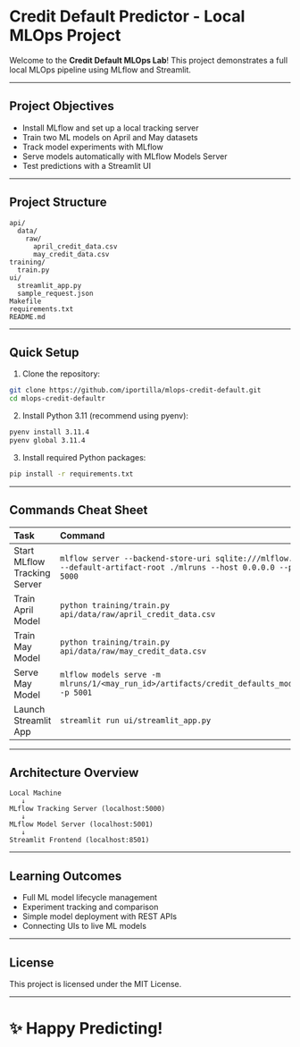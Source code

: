 # Credit Default Predictor - Local MLOps Project

Welcome to the **Credit Default MLOps Lab**!
This project demonstrates a full local MLOps pipeline using MLflow and Streamlit.

---

## Project Objectives

- Install MLflow and set up a local tracking server
- Train two ML models on April and May datasets
- Track model experiments with MLflow
- Serve models automatically with MLflow Models Server
- Test predictions with a Streamlit UI

---

## Project Structure

```
api/
  data/
    raw/
      april_credit_data.csv
      may_credit_data.csv
training/
  train.py
ui/
  streamlit_app.py
  sample_request.json
Makefile
requirements.txt
README.md
```

---

## Quick Setup

1. Clone the repository:
```bash
git clone https://github.com/iportilla/mlops-credit-default.git
cd mlops-credit-defaultr
```

2. Install Python 3.11 (recommend using pyenv):
```bash
pyenv install 3.11.4
pyenv global 3.11.4
```

3. Install required Python packages:
```bash
pip install -r requirements.txt
```

---

## Commands Cheat Sheet

| Task | Command |
|:---|:---|
| Start MLflow Tracking Server | `mlflow server --backend-store-uri sqlite:///mlflow.db --default-artifact-root ./mlruns --host 0.0.0.0 --port 5000` |
| Train April Model | `python training/train.py api/data/raw/april_credit_data.csv` |
| Train May Model | `python training/train.py api/data/raw/may_credit_data.csv` |
| Serve May Model | `mlflow models serve -m mlruns/1/<may_run_id>/artifacts/credit_defaults_model_ -p 5001` |
| Launch Streamlit App | `streamlit run ui/streamlit_app.py` |

---

## Architecture Overview

```
Local Machine
   ↓
MLflow Tracking Server (localhost:5000)
   ↓
MLflow Model Server (localhost:5001)
   ↓
Streamlit Frontend (localhost:8501)
```

---

## Learning Outcomes

- Full ML model lifecycle management
- Experiment tracking and comparison
- Simple model deployment with REST APIs
- Connecting UIs to live ML models

---

## License

This project is licensed under the MIT License.

---

# ✨ Happy Predicting!
